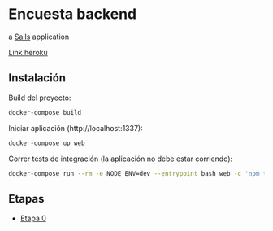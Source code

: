 # Encuesta backend

a [Sails](http://sailsjs.org) application

[Link heroku](http://encuesta-arq2.herokuapp.com)

## Instalación

Build del proyecto:
``` bash
docker-compose build
```

Iniciar aplicación (http://localhost:1337):
``` bash
docker-compose up web
```

Correr tests de integración (la aplicación no debe estar corriendo):
``` bash
docker-compose run --rm -e NODE_ENV=dev --entrypoint bash web -c 'npm test'
```

## Etapas
- [Etapa 0](docs/etapa0.md)
